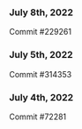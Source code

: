 ### July 8th, 2022

Commit #229261

### July 5th, 2022

Commit #314353


### July 4th, 2022

Commit #72281
